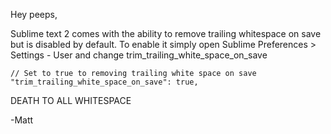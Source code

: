 Hey peeps,

Sublime text 2 comes with the ability to remove trailing whitespace on save but is disabled by default.
To enable it simply open Sublime Preferences > Settings - User and change trim_trailing_white_space_on_save


    // Set to true to removing trailing white space on save
    "trim_trailing_white_space_on_save": true,


DEATH TO ALL WHITESPACE

-Matt